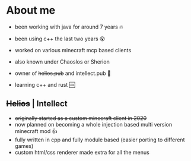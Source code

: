 # About me

 - been working with java for around 7 years 🔥
 - been using c++ the last two years 😵
 - worked on various minecraft mcp based clients
 - also known under Chaoslos or Sherion
 - owner of <del>helios.pub</del> and intellect.pub :brain:

 - learning c++ and rust 🆒

## <del>Helios</del> | Intellect

 - <del>originally started as a custom minecraft client in 2020</del>
 - now planned on becoming a whole injection based multi version minecraft mod 👍
 - fully written in cpp and fully module based (easier porting to different games)
 - custom html/css renderer made extra for all the menus


<!--
**Soterik/Soterik** is a ✨ _special_ ✨ repository because its `README.md` (this file) appears on your GitHub profile.

Here are some ideas to get you started:

- 🔭 I’m currently working on ...
- 🌱 I’m currently learning ...
- 👯 I’m looking to collaborate on ...
- 🤔 I’m looking for help with ...
- 💬 Ask me about ...
- 📫 How to reach me: ...
- 😄 Pronouns: ...
- ⚡ Fun fact: ...
-->
